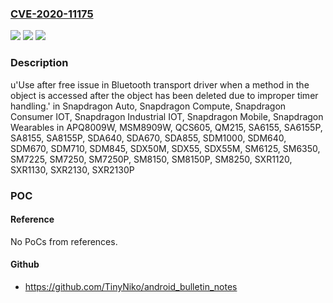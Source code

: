 ### [CVE-2020-11175](https://cve.mitre.org/cgi-bin/cvename.cgi?name=CVE-2020-11175)
![](https://img.shields.io/static/v1?label=Product&message=Snapdragon%20Auto%2C%20Snapdragon%20Compute%2C%20Snapdragon%20Consumer%20IOT%2C%20Snapdragon%20Industrial%20IOT%2C%20Snapdragon%20Mobile%2C%20Snapdragon%20Wearables&color=blue)
![](https://img.shields.io/static/v1?label=Version&message=n%2Fa&color=blue)
![](https://img.shields.io/static/v1?label=Vulnerability&message=Use%20After%20Free%20Issue%20in%20Bluetooth%20Host&color=brighgreen)

### Description

u'Use after free issue in Bluetooth transport driver when a method in the object is accessed after the object has been deleted due to improper timer handling.' in Snapdragon Auto, Snapdragon Compute, Snapdragon Consumer IOT, Snapdragon Industrial IOT, Snapdragon Mobile, Snapdragon Wearables in APQ8009W, MSM8909W, QCS605, QM215, SA6155, SA6155P, SA8155, SA8155P, SDA640, SDA670, SDA855, SDM1000, SDM640, SDM670, SDM710, SDM845, SDX50M, SDX55, SDX55M, SM6125, SM6350, SM7225, SM7250, SM7250P, SM8150, SM8150P, SM8250, SXR1120, SXR1130, SXR2130, SXR2130P

### POC

#### Reference
No PoCs from references.

#### Github
- https://github.com/TinyNiko/android_bulletin_notes


